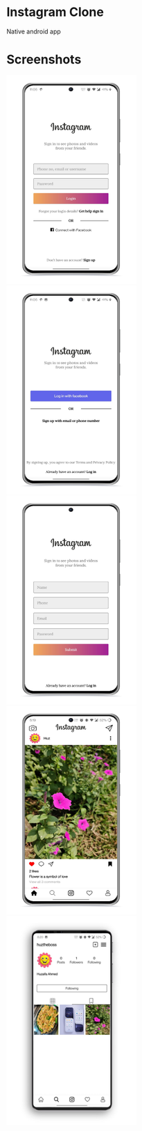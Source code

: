 # Instagram Clone

Native android app

# Screenshots
<img src="samples/screenshot_i.jpg" width="300" height="480"> <img src="samples/screenshot_ii.jpg" width="300" height="480">
<img src="samples/screenshot_iii.jpg" width="300" height="480"> <img src="samples/screenshot_iv.jpg" width="300" height="480">
<img src="samples/screenshot_v.jpg" width="300" height="480">
